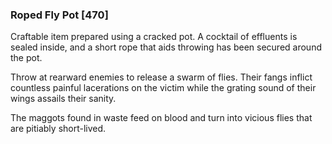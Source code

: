 ### Roped Fly Pot [470]

Craftable item prepared using a cracked pot. A cocktail of effluents is sealed inside, and a short rope that aids throwing has been secured around the pot.

Throw at rearward enemies to release a swarm of flies. Their fangs inflict countless painful lacerations on the victim while the grating sound of their wings assails their sanity.

The maggots found in waste feed on blood and turn into vicious flies that are pitiably short-lived.